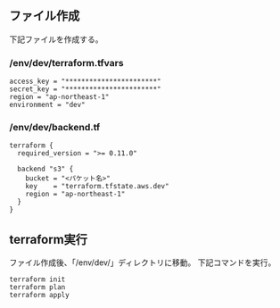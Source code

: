 
## ファイル作成
下記ファイルを作成する。

### /env/dev/terraform.tfvars
```
access_key = "***********************"
secret_key = "***********************"
region = "ap-northeast-1"
environment = "dev"
```

### /env/dev/backend.tf
```
terraform {
  required_version = ">= 0.11.0"

  backend "s3" {
    bucket = "<パケット名>"
    key    = "terraform.tfstate.aws.dev"
    region = "ap-northeast-1"
  }
}
```

## terraform実行
ファイル作成後、「/env/dev/」ディレクトリに移動。
下記コマンドを実行。

```
terraform init
terraform plan
terraform apply
```

